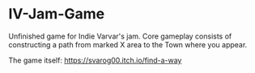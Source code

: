 # IV-Jam-Game

Unfinished game for Indie Varvar's jam. Core gameplay consists of constructing a path from marked X area to the Town where you appear.

The game itself:
https://svarog00.itch.io/find-a-way
